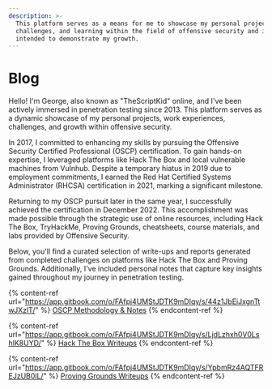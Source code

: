 ```yaml
---
description: >-
  This platform serves as a means for me to showcase my personal projects,
  challenges, and learning within the field of offensive security and is
  intended to demonstrate my growth.
---
```


# Blog

Hello! I'm George, also known as "TheScriptKid" online, and I've been actively immersed in penetration testing since 2013. This platform serves as a dynamic showcase of my personal projects, work experiences, challenges, and growth within offensive security.

In 2017, I committed to enhancing my skills by pursuing the Offensive Security Certified Professional (OSCP) certification. To gain hands-on expertise, I leveraged platforms like Hack The Box and local vulnerable machines from Vulnhub. Despite a temporary hiatus in 2019 due to employment commitments, I earned the Red Hat Certified Systems Administrator (RHCSA) certification in 2021, marking a significant milestone.

Returning to my OSCP pursuit later in the same year, I successfully achieved the certification in December 2022. This accomplishment was made possible through the strategic use of online resources, including Hack The Box, TryHackMe, Proving Grounds, cheatsheets, course materials, and labs provided by Offensive Security.

Below, you'll find a curated selection of write-ups and reports generated from completed challenges on platforms like Hack The Box and Proving Grounds. Additionally, I've included personal notes that capture key insights gained throughout my journey in penetration testing.&#x20;

{% content-ref url="https://app.gitbook.com/o/FAfpj4UMStJDTK9mDIqy/s/44z1JbEiJxgnTtwJXzlT/" %}
[OSCP Methodology & Notes](https://app.gitbook.com/o/FAfpj4UMStJDTK9mDIqy/s/44z1JbEiJxgnTtwJXzlT/)
{% endcontent-ref %}

{% content-ref url="https://app.gitbook.com/o/FAfpj4UMStJDTK9mDIqy/s/LjdLzhxh0V0LshlK8UYD/" %}
[Hack The Box Writeups](https://app.gitbook.com/o/FAfpj4UMStJDTK9mDIqy/s/LjdLzhxh0V0LshlK8UYD/)
{% endcontent-ref %}

{% content-ref url="https://app.gitbook.com/o/FAfpj4UMStJDTK9mDIqy/s/YpbmRz4AQTFREJzUB0lL/" %}
[Proving Grounds Writeups](https://app.gitbook.com/o/FAfpj4UMStJDTK9mDIqy/s/YpbmRz4AQTFREJzUB0lL/)
{% endcontent-ref %}
